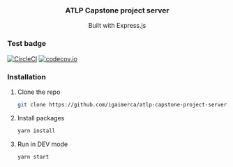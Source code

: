 <div align="center">
  <h3 align="center">ATLP Capstone project server</h3>

  <p align="center">
        Built with Express.js
  </p>
</div>

### Test badge
[![CircleCI](https://circleci.com/gh/igaimerca/atlp-capstone-project-server.svg?style=shield)](https://circleci.com/gh/circleci-docs)
[![codecov.io](https://codecov.io/github/igaimerca/atlp-capstone-project-server/coverage.svg?branch=main)](https://codecov.io/github/igaimerca/atlp-capstone-project-server)
### Installation

1. Clone the repo
   ```sh
   git clone https://github.com/igaimerca/atlp-capstone-project-server.git
   ```
2. Install packages
   ```sh
   yarn install
   ```
2. Run in DEV mode
   ```sh
   yarn start
   ```
